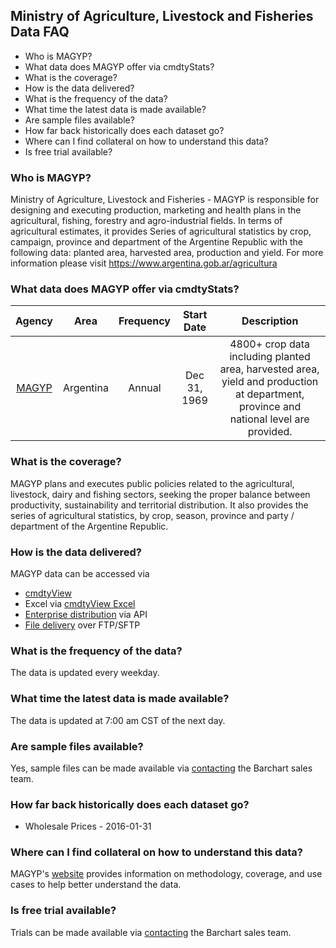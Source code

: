 ## Ministry of Agriculture, Livestock and Fisheries Data FAQ
* Who is MAGYP?
* What data does MAGYP offer via cmdtyStats?
* What is the coverage?
* How is the data delivered?
* What is the frequency of the data?
* What time the latest data is made available?
* Are sample files available?
* How far back historically does each dataset go?
* Where can I find collateral on how to understand this data?
* Is free trial available?

### Who is MAGYP?
Ministry of Agriculture, Livestock and Fisheries - MAGYP is responsible for designing and executing production, marketing and health plans in the agricultural, fishing, forestry and agro-industrial fields. In terms of agricultural estimates, it provides Series of agricultural statistics by crop, campaign, province and department of the Argentine Republic with the following data: planted area, harvested area, production and yield. For more information please visit https://www.argentina.gob.ar/agricultura

### What data does MAGYP offer via cmdtyStats?
|Agency                            | Area | Frequency | Start Date | Description |
| :---------------------: | :----------: | :----------: | :----------: | :----------: | 
| [MAGYP](https://www.barchart.com/cmdty/data/fundamental/explore/MAGYP) | Argentina | Annual | Dec 31, 1969 | 4800+ crop data including planted area, harvested area, yield and production at department, province and national level are provided. |

### What is the coverage?
MAGYP plans and executes public policies related to the agricultural, livestock, dairy and fishing sectors, seeking the proper balance between productivity, sustainability and territorial distribution. It also provides the series of agricultural statistics, by crop, season, province and party / department of the Argentine Republic.

### How is the data delivered?
MAGYP data can be accessed via
* [cmdtyView](https://www.barchart.com/cmdty/trading/cmdtyview)
* Excel via [cmdtyView Excel](https://www.barchart.com/cmdty/trading/cmdtyview-excel)
* [Enterprise distribution](https://www.barchart.com/cmdty/contact) via API
* [File delivery](https://www.barchart.com/cmdty/contact) over FTP/SFTP

### What is the frequency of the data?
The data is updated every weekday.

### What time the latest data is made available?
The data is updated at 7:00 am CST of the next day.

### Are sample files available?
Yes, sample files can be made available via [contacting](https://www.barchart.com/cmdty/contact) the Barchart sales team.

### How far back historically does each dataset go?
* Wholesale Prices - 2016-01-31

### Where can I find collateral on how to understand this data?
MAGYP's [website](http://datosestimaciones.magyp.gob.ar/reportes.php?reporte=Estimaciones) provides information on methodology, coverage, and use cases to help better understand the data.

### Is free trial available?
Trials can be made available via [contacting](https://www.barchart.com/cmdty/contact) the Barchart sales team.
